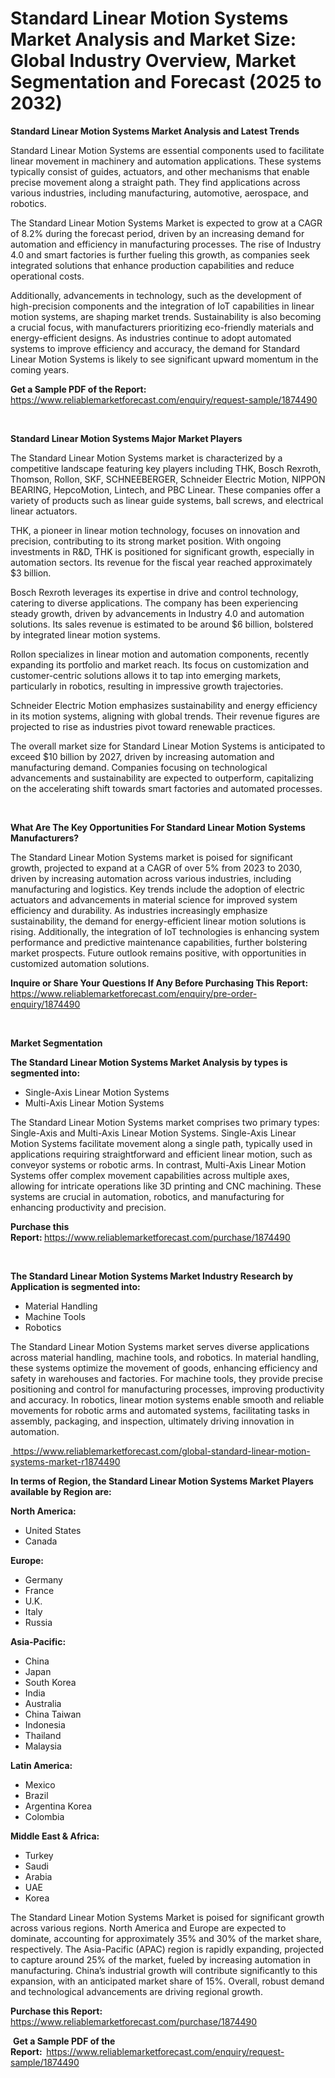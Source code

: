 <p><h1>Standard Linear Motion Systems Market Analysis and Market Size: Global Industry Overview, Market Segmentation and Forecast (2025 to 2032)</h1></p><p><strong>Standard Linear Motion Systems Market Analysis and Latest Trends</strong></p>
<p><p>Standard Linear Motion Systems are essential components used to facilitate linear movement in machinery and automation applications. These systems typically consist of guides, actuators, and other mechanisms that enable precise movement along a straight path. They find applications across various industries, including manufacturing, automotive, aerospace, and robotics.</p><p>The Standard Linear Motion Systems Market is expected to grow at a CAGR of 8.2% during the forecast period, driven by an increasing demand for automation and efficiency in manufacturing processes. The rise of Industry 4.0 and smart factories is further fueling this growth, as companies seek integrated solutions that enhance production capabilities and reduce operational costs.</p><p>Additionally, advancements in technology, such as the development of high-precision components and the integration of IoT capabilities in linear motion systems, are shaping market trends. Sustainability is also becoming a crucial focus, with manufacturers prioritizing eco-friendly materials and energy-efficient designs. As industries continue to adopt automated systems to improve efficiency and accuracy, the demand for Standard Linear Motion Systems is likely to see significant upward momentum in the coming years.</p></p>
<p><strong>Get a Sample PDF of the Report:&nbsp;</strong> <a href="https://www.reliablemarketforecast.com/enquiry/request-sample/1874490?utm_campaign=3092&utm_medium=2&utm_source=Github&utm_content=ia&utm_term=12042025&utm_id=standard-linear-motion-systems">https://www.reliablemarketforecast.com/enquiry/request-sample/1874490</a></p>
<p>&nbsp;</p>
<p><strong>Standard Linear Motion Systems Major Market Players</strong></p>
<p><p>The Standard Linear Motion Systems market is characterized by a competitive landscape featuring key players including THK, Bosch Rexroth, Thomson, Rollon, SKF, SCHNEEBERGER, Schneider Electric Motion, NIPPON BEARING, HepcoMotion, Lintech, and PBC Linear. These companies offer a variety of products such as linear guide systems, ball screws, and electrical linear actuators.</p><p>THK, a pioneer in linear motion technology, focuses on innovation and precision, contributing to its strong market position. With ongoing investments in R&D, THK is positioned for significant growth, especially in automation sectors. Its revenue for the fiscal year reached approximately $3 billion.</p><p>Bosch Rexroth leverages its expertise in drive and control technology, catering to diverse applications. The company has been experiencing steady growth, driven by advancements in Industry 4.0 and automation solutions. Its sales revenue is estimated to be around $6 billion, bolstered by integrated linear motion systems.</p><p>Rollon specializes in linear motion and automation components, recently expanding its portfolio and market reach. Its focus on customization and customer-centric solutions allows it to tap into emerging markets, particularly in robotics, resulting in impressive growth trajectories.</p><p>Schneider Electric Motion emphasizes sustainability and energy efficiency in its motion systems, aligning with global trends. Their revenue figures are projected to rise as industries pivot toward renewable practices.</p><p>The overall market size for Standard Linear Motion Systems is anticipated to exceed $10 billion by 2027, driven by increasing automation and manufacturing demand. Companies focusing on technological advancements and sustainability are expected to outperform, capitalizing on the accelerating shift towards smart factories and automated processes.</p></p>
<p>&nbsp;</p>
<p><strong>What Are The Key Opportunities For Standard Linear Motion Systems Manufacturers?</strong></p>
<p><p>The Standard Linear Motion Systems market is poised for significant growth, projected to expand at a CAGR of over 5% from 2023 to 2030, driven by increasing automation across various industries, including manufacturing and logistics. Key trends include the adoption of electric actuators and advancements in material science for improved system efficiency and durability. As industries increasingly emphasize sustainability, the demand for energy-efficient linear motion solutions is rising. Additionally, the integration of IoT technologies is enhancing system performance and predictive maintenance capabilities, further bolstering market prospects. Future outlook remains positive, with opportunities in customized automation solutions.</p></p>
<p><strong>Inquire or Share Your Questions If Any Before Purchasing This Report:</strong> <a href="https://www.reliablemarketforecast.com/enquiry/pre-order-enquiry/1874490?utm_campaign=3092&utm_medium=2&utm_source=Github&utm_content=ia&utm_term=12042025&utm_id=standard-linear-motion-systems">https://www.reliablemarketforecast.com/enquiry/pre-order-enquiry/1874490</a></p>
<p>&nbsp;</p>
<p><strong>Market Segmentation</strong></p>
<p><strong>The Standard Linear Motion Systems Market Analysis by types is segmented into:</strong></p>
<p><ul><li>Single-Axis Linear Motion Systems</li><li>Multi-Axis Linear Motion Systems</li></ul></p>
<p><p>The Standard Linear Motion Systems market comprises two primary types: Single-Axis and Multi-Axis Linear Motion Systems. Single-Axis Linear Motion Systems facilitate movement along a single path, typically used in applications requiring straightforward and efficient linear motion, such as conveyor systems or robotic arms. In contrast, Multi-Axis Linear Motion Systems offer complex movement capabilities across multiple axes, allowing for intricate operations like 3D printing and CNC machining. These systems are crucial in automation, robotics, and manufacturing for enhancing productivity and precision.</p></p>
<p><strong>Purchase this Report:&nbsp;</strong><a href="https://www.reliablemarketforecast.com/purchase/1874490?utm_campaign=3092&utm_medium=2&utm_source=Github&utm_content=ia&utm_term=12042025&utm_id=standard-linear-motion-systems">https://www.reliablemarketforecast.com/purchase/1874490</a></p>
<p>&nbsp;</p>
<p><strong>The Standard Linear Motion Systems Market Industry Research by Application is segmented into:</strong></p>
<p><ul><li>Material Handling</li><li>Machine Tools</li><li>Robotics</li></ul></p>
<p><p>The Standard Linear Motion Systems market serves diverse applications across material handling, machine tools, and robotics. In material handling, these systems optimize the movement of goods, enhancing efficiency and safety in warehouses and factories. For machine tools, they provide precise positioning and control for manufacturing processes, improving productivity and accuracy. In robotics, linear motion systems enable smooth and reliable movements for robotic arms and automated systems, facilitating tasks in assembly, packaging, and inspection, ultimately driving innovation in automation.</p></p>
<p><a href="https://www.reliablemarketforecast.com/global-standard-linear-motion-systems-market-r1874490?utm_campaign=3092&utm_medium=2&utm_source=Github&utm_content=ia&utm_term=12042025&utm_id=standard-linear-motion-systems">&nbsp;https://www.reliablemarketforecast.com/global-standard-linear-motion-systems-market-r1874490</a></p>
<p><strong>In terms of Region, the Standard Linear Motion Systems Market Players available by Region are:</strong></p>
<p>
    <p> <strong> North America: </strong>
        <ul>
            <li>United States</li>
            <li>Canada</li>
        </ul>
        </p> 
    <p> <strong> Europe: </strong>
        <ul>
            <li>Germany</li>
            <li>France</li>
            <li>U.K.</li>
            <li>Italy</li>
            <li>Russia</li>
        </ul>
        </p> 
    <p> <strong> Asia-Pacific: </strong>
        <ul>
            <li>China</li>
            <li>Japan</li>
            <li>South Korea</li>
            <li>India</li>
            <li>Australia</li>
            <li>China Taiwan</li>
            <li>Indonesia</li>
            <li>Thailand</li>
            <li>Malaysia</li>
        </ul>
        </p> 
    <p> <strong> Latin America: </strong>
        <ul>
            <li>Mexico</li>
            <li>Brazil</li>
            <li>Argentina Korea</li>
            <li>Colombia</li>
        </ul>
        </p> 
    <p> <strong> Middle East & Africa: </strong>
        <ul>
            <li>Turkey</li>
            <li>Saudi</li>
            <li>Arabia</li>
            <li>UAE</li>
            <li>Korea</li>
        </ul>
    </p>
    </p>
<p><p>The Standard Linear Motion Systems Market is poised for significant growth across various regions. North America and Europe are expected to dominate, accounting for approximately 35% and 30% of the market share, respectively. The Asia-Pacific (APAC) region is rapidly expanding, projected to capture around 25% of the market, fueled by increasing automation in manufacturing. China’s industrial growth will contribute significantly to this expansion, with an anticipated market share of 15%. Overall, robust demand and technological advancements are driving regional growth.</p></p>
<p><strong>Purchase this Report: </strong><a href="https://www.reliablemarketforecast.com/purchase/1874490?utm_campaign=3092&utm_medium=2&utm_source=Github&utm_content=ia&utm_term=12042025&utm_id=standard-linear-motion-systems">https://www.reliablemarketforecast.com/purchase/1874490</a></p>
<p>&nbsp;<strong>Get a Sample PDF of the Report:&nbsp;&nbsp;</strong><a href="https://www.reliablemarketforecast.com/enquiry/request-sample/1874490?utm_campaign=3092&utm_medium=2&utm_source=Github&utm_content=ia&utm_term=12042025&utm_id=standard-linear-motion-systems">https://www.reliablemarketforecast.com/enquiry/request-sample/1874490</a></p>
<p><strong></strong></p>
<p><p></p><p></p><p></p></p>